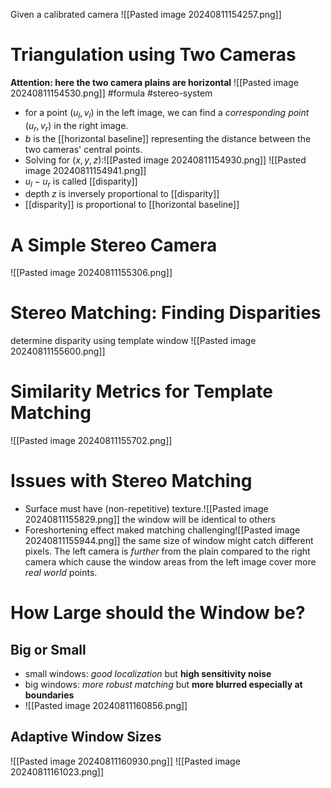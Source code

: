 Given a calibrated camera
![[Pasted image 20240811154257.png]]
# Triangulation using Two Cameras
**Attention: here the two camera plains are horizontal**
![[Pasted image 20240811154530.png]] #formula #stereo-system
- for a point $(u_l,v_l)$ in the left image, we can find a *corresponding point* $(u_r,v_r)$ in the right image.
- $b$ is the [[horizontal baseline]] representing the distance between the two cameras' central points.
- Solving for $(x,y,z)$:![[Pasted image 20240811154930.png]] ![[Pasted image 20240811154941.png]] 
- $u_l - u_r$ is called [[disparity]]
- depth $z$ is inversely proportional to [[disparity]]
- [[disparity]] is proportional to [[horizontal baseline]]
# A Simple Stereo Camera
![[Pasted image 20240811155306.png]]
# Stereo Matching: Finding Disparities
determine disparity using template window
![[Pasted image 20240811155600.png]]
# Similarity Metrics for Template Matching
![[Pasted image 20240811155702.png]]
# Issues with Stereo Matching
- Surface must have (non-repetitive) texture.![[Pasted image 20240811155829.png]] the window will be identical to others
- Foreshortening effect maked matching challenging![[Pasted image 20240811155944.png]] the same size of window might catch different pixels. The left camera is *further* from the plain compared to the right camera which cause the window areas from the left image cover more *real world* points.
# How Large should the Window be?
## Big or Small
- small windows: *good localization* but **high sensitivity noise**
- big windows: *more robust matching* but **more blurred especially at boundaries**
- ![[Pasted image 20240811160856.png]]
## Adaptive Window Sizes
![[Pasted image 20240811160930.png]]
![[Pasted image 20240811161023.png]]